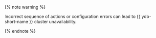 {% note warning %}

Incorrect sequence of actions or configuration errors can lead to {{ ydb-short-name }} cluster unavailability.

{% endnote %}